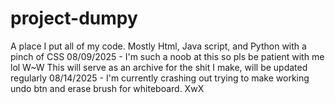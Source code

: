 # project-dumpy
A place I put all of my code. Mostly Html, Java script, and Python with a pinch of CSS
08/09/2025 - I'm such a noob at this so pls be patient with me lol W~W
This will serve as an archive for the shit I make, will be updated regularly
08/14/2025 - I'm currently crashing out trying to make working undo btn and erase brush for whiteboard. XwX
